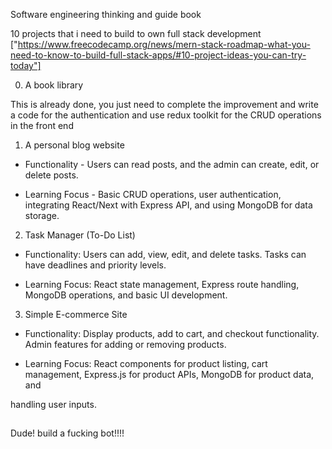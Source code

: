 Software engineering thinking and guide book

10 projects that i need to build to own full stack development ["https://www.freecodecamp.org/news/mern-stack-roadmap-what-you-need-to-know-to-build-full-stack-apps/#10-project-ideas-you-can-try-today"]

0. A book library

This is already done, you just need to complete the improvement and write a code for the authentication and use redux toolkit for the CRUD operations in the front end

1. A personal blog website

- Functionality - Users can read posts, and the admin can create, edit, or delete posts.

- Learning Focus - Basic CRUD operations, user authentication, integrating React/Next with Express API, and using MongoDB for data storage.

2. Task Manager (To-Do List)

- Functionality: Users can add, view, edit, and delete tasks. Tasks can have deadlines and priority levels.

- Learning Focus: React state management, Express route handling, MongoDB operations, and basic UI development.

3. Simple E-commerce Site

- Functionality: Display products, add to cart, and checkout functionality. Admin features for adding or removing products.

- Learning Focus: React components for product listing, cart management, Express.js for product APIs, MongoDB for product data, and

handling user inputs.

##

Dude! build a fucking bot!!!!
